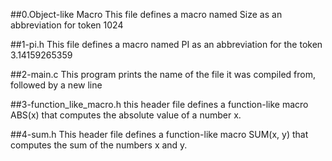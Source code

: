 ##0.Object-like Macro
This file defines a macro named Size as an abbreviation for token 1024

##1-pi.h
This file defines a macro named PI as an abbreviation for the token 3.14159265359

##2-main.c
This program prints the name of the file it was compiled from, followed by a new line

##3-function_like_macro.h
this header file defines a function-like macro ABS(x) that computes the absolute value of a number x.

##4-sum.h
This header file defines a function-like macro SUM(x, y) that computes the sum of the numbers x and y.
